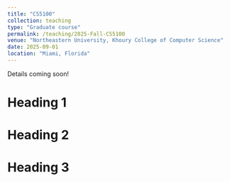 ```yaml
---
title: "CS5100"
collection: teaching
type: "Graduate course"
permalink: /teaching/2025-Fall-CS5100
venue: "Northeastern University, Khoury College of Computer Science"
date: 2025-09-01
location: "Miami, Florida"
---
```


Details coming soon!

Heading 1
======

Heading 2
======

Heading 3
======
